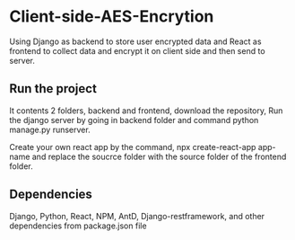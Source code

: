 # Client-side-AES-Encrytion

Using Django as backend to store user encrypted data and React as frontend to collect data and encrypt it on client side and then send to server.

## Run the project

It contents 2 folders, backend and frontend, download the repository, Run the django server by going in backend folder and command python manage.py runserver.

Create your own react app by the command, npx create-react-app app-name and replace the soucrce folder with the source folder of the frontend folder.

## Dependencies

Django, Python, React, NPM, AntD, Django-restframework, and other dependencies from package.json file
